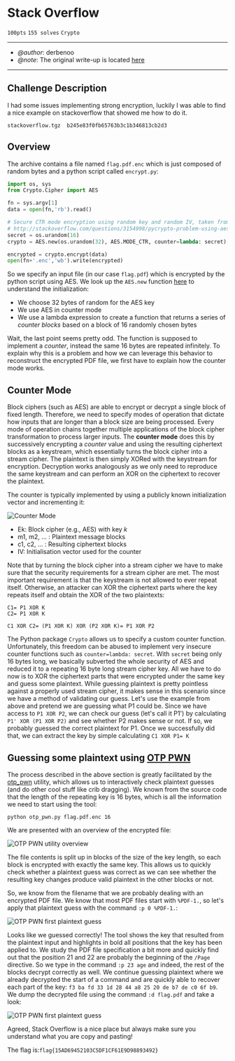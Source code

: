# Stack Overflow
`100pts` `155 solves` `Crypto`

-----

* *@author*: derbenoo 
* *@note*: The original write-up is located [here](https://derbenoo.github.io/ctf/2017/08/12/sha2017_ctf_stack_overflow/)

-----

## Challenge Description

I had some issues implementing strong encryption, luckily I was able to find a nice example on stackoverflow that showed me how to do it.

`stackoverflow.tgz  b245e83f0fb65763b3c1b346813cb2d3`

## Overview

The archive contains a file named `flag.pdf.enc` which is just composed of random bytes and a python script called `encrypt.py`: 

``` Python
import os, sys
from Crypto.Cipher import AES

fn = sys.argv[1]
data = open(fn,'rb').read()

# Secure CTR mode encryption using random key and random IV, taken from
# http://stackoverflow.com/questions/3154998/pycrypto-problem-using-aesctr
secret = os.urandom(16)
crypto = AES.new(os.urandom(32), AES.MODE_CTR, counter=lambda: secret) 

encrypted = crypto.encrypt(data)
open(fn+'.enc','wb').write(encrypted)
```

So we specify an input file (in our case `flag.pdf`) which is encrypted by the python script using AES. We look up the `AES.new` function [here](http://pythonhosted.org/pycrypto/Crypto.Cipher.AES-module.html#new) to understand the initialization:
* We choose 32 bytes of random for the AES key
* We use AES in counter mode
* We use a lambda expression to create a function that returns a series of _counter blocks_ based on a block of 16 randomly chosen bytes

Wait, the last point seems pretty odd. The function is supposed to implement a *counter*, instead the same 16 bytes are repeated infinitely. To explain why this is a problem and how we can leverage this behavior to reconstruct the encrypted PDF file, we first have to explain how the counter mode works.

## Counter Mode

Block ciphers (such as AES) are able to encrypt or decrypt a single block of fixed length. Therefore, we need to specify modes of operation that dictate how inputs that are longer than a block size are being processed. Every mode of operation chains together multiple applications of the block cipher transformation to process larger inputs. The **counter mode** does this by successively encrypting a *counter* value and using the resulting ciphertext blocks as a keystream, which essentially turns the block cipher into a stream cipher. The plaintext is then simply XORed with the keystream for encryption. Decryption works analogously as we only need to reproduce the same keystream and can perform an XOR on the ciphertext to recover the plaintext.

The counter is typically implemented by using a publicly known initialization vector and incrementing it:

![Counter Mode](https://derbenoo.github.io/public/images/ctf/sha2017_ctf_stack_overflow_counter_mode.png)

* Ek: Block cipher (e.g., AES) with key _k_
* m1, m2, ... : Plaintext message blocks
* c1, c2, ... : Resulting ciphertext blocks
* IV: Initialisation vector used for the counter

Note that by turning the block cipher into a stream cipher we have to make sure that the security requirements for a stream cipher are met. The most important requirement is that the keystream is not allowed to ever repeat itself. Otherwise, an attacker can XOR the ciphertext parts where the key repeats itself and obtain the XOR of the two plaintexts:

```
C1= P1 XOR K
C2= P1 XOR K

C1 XOR C2= (P1 XOR K) XOR (P2 XOR K)= P1 XOR P2

```

The Python package `Crypto` allows us to specify a custom counter function. Unfortunately, this freedom can be abused to implement very insecure counter functions such as `counter=lambda: secret`. With `secret` being only 16 bytes long, we basically subverted the whole security of AES and reduced it to a repeating 16 byte long stream cipher key. All we have to do now is to XOR the ciphertext parts that were encrypted under the same key and guess some plaintext. While guessing plaintext is pretty pointless against a properly used stream cipher, it makes sense in this scenario since we have a method of validating our guess. Let's use the example from above and pretend we are guessing what P1 could be. Since we have access to `P1 XOR P2`, we can check our guess (let's call it P1') by calculating `P1' XOR (P1 XOR P2)` and see whether P2 makes sense or not. If so, we probably guessed the correct plaintext for P1. Once we successfully did that, we can extract the key by simple calculating `C1 XOR P1= K`

## Guessing some plaintext using [OTP PWN](https://github.com/derbenoo/otp_pwn)

The process described in the above section is greatly facilitated by the [otp_pwn](https://github.com/derbenoo/otp_pwn) utility, which allows us to interactively check plaintext guesses (and do other cool stuff like crib dragging). We known from the source code that the length of the repeating key is 16 bytes, which is all the information we need to start using the tool:

`python otp_pwn.py flag.pdf.enc 16`

We are presented with an overview of the encrypted file:

![OTP PWN utility overview](https://derbenoo.github.io/public/images/ctf/sha2017_ctf_stack_overflow_otp_pwn_overview.png)

The file contents is split up in blocks of the size of the key length, so each block is encrypted with exactly the same key. This allows us to quickly check whether a plaintext guess was correct as we can see whether the resulting key changes produce valid plaintext in the other blocks or not.

So, we know from the filename that we are probably dealing with an encrypted PDF file. We know that most PDF files start with `%PDF-1.`, so let's apply that plaintext guess with the command `:p 0 %PDF-1.`:

![OTP PWN first plaintext guess](https://derbenoo.github.io/public/images/ctf/sha2017_ctf_stack_overflow_otp_pwn_first_guess.png)

Looks like we guessed correctly! The tool shows the key that resulted from the plaintext input and highlights in bold all positions that the key has been applied to. We study the PDF file specification a bit more and quickly find out that the position 21 and 22 are probably the beginning of the `/Page` directive. So we type in the command `:p 23 age` and indeed, the rest of the blocks decrypt correctly as well. We continue guessing plaintext where we already decrypted the start of a command and are quickly able to recover each part of the key: `f3 ba fd 33 1d 28 44 a8 25 20 de b7 de c0 6f b9`. We dump the decrypted file using the command `:d flag.pdf` and take a look:

![OTP PWN first plaintext guess](https://derbenoo.github.io/public/images/ctf/sha2017_ctf_stack_overflow_flag.jpg)

Agreed, Stack Overflow is a nice place but always make sure you understand what you are copy and pasting!


The flag is:`flag{15AD69452103C5DF1CF61E9D98893492}`
